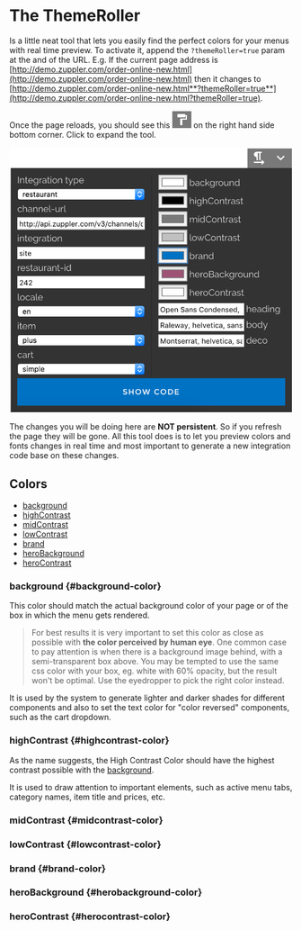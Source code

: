 # The ThemeRoller

Is a little neat tool that lets you easily find the perfect colors for your menus with real time preview. To activate it, append the `?themeRoller=true` param at the and of the URL. E.g. If the current page address is [http://demo.zuppler.com/order-online-new.html](http://demo.zuppler.com/order-online-new.html) then it changes to [http://demo.zuppler.com/order-online-new.html**?themeRoller=true**](http://demo.zuppler.com/order-online-new.html?themeRoller=true).

Once the page reloads, you should see this ![](/assets/themeroller-button.png) on the right hand side bottom corner. Click to expand the tool.

![](/assets/themeroller@2x.png)

The changes you will be doing here are **NOT persistent**. So if you refresh the page they will be gone. All this tool does is to let you preview colors and fonts changes in real time and most important to generate a new integration code base on these changes.

## Colors

* [background](#background-color)
* [highContrast](#highcontrast-color)
* [midContrast](#midcontrast-color)
* [lowContrast](#lowcontrast-color)
* [brand](#brand-color)
* [heroBackground](#herobackground-color)
* [heroContrast](#herocontrast-color)



### background {#background-color}

This color should match the actual background color of your page or of the box in which the menu gets rendered. 

> For best results it is very important to set this color as close as possible with **the color perceived by human eye**. One common case to pay attention is when there is a background image behind, with a semi-transparent box above. You may be tempted to use the same css color with your box, eg. white with 60% opacity, but the result won't be optimal. Use the eyedropper to pick the right color instead.

It is used by the system to generate lighter and darker shades for different components and also to set the text color for "color reversed" components, such as the cart dropdown.

### highContrast {#highcontrast-color}

As the name suggests, the High Contrast Color should have the highest contrast possible with the [background](#background-color).

It is used to draw attention to important elements, such as active menu tabs, category names, item title and prices, etc.

### midContrast {#midcontrast-color}

### lowContrast {#lowcontrast-color}

### brand {#brand-color}

### heroBackground {#herobackground-color}

### heroContrast {#herocontrast-color}



